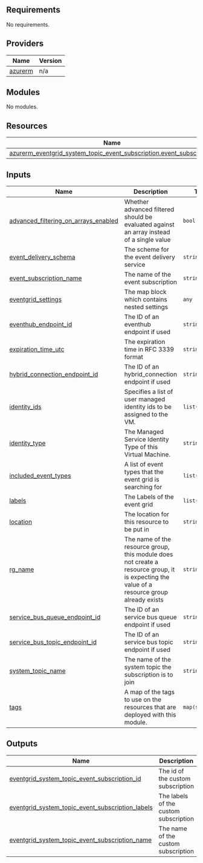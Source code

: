 ## Requirements

No requirements.

## Providers

| Name | Version |
|------|---------|
| <a name="provider_azurerm"></a> [azurerm](#provider\_azurerm) | n/a |

## Modules

No modules.

## Resources

| Name | Type |
|------|------|
| [azurerm_eventgrid_system_topic_event_subscription.event_subscription](https://registry.terraform.io/providers/hashicorp/azurerm/latest/docs/resources/eventgrid_system_topic_event_subscription) | resource |

## Inputs

| Name | Description | Type | Default | Required |
|------|-------------|------|---------|:--------:|
| <a name="input_advanced_filtering_on_arrays_enabled"></a> [advanced\_filtering\_on\_arrays\_enabled](#input\_advanced\_filtering\_on\_arrays\_enabled) | Whether advanced filtered should be evaluated against an array instead of a single value | `bool` | `false` | no |
| <a name="input_event_delivery_schema"></a> [event\_delivery\_schema](#input\_event\_delivery\_schema) | The scheme for the event delivery service | `string` | n/a | yes |
| <a name="input_event_subscription_name"></a> [event\_subscription\_name](#input\_event\_subscription\_name) | The name of the event subscription | `string` | n/a | yes |
| <a name="input_eventgrid_settings"></a> [eventgrid\_settings](#input\_eventgrid\_settings) | The map block which contains nested settings | `any` | n/a | yes |
| <a name="input_eventhub_endpoint_id"></a> [eventhub\_endpoint\_id](#input\_eventhub\_endpoint\_id) | The ID of an eventhub endpoint if used | `string` | `null` | no |
| <a name="input_expiration_time_utc"></a> [expiration\_time\_utc](#input\_expiration\_time\_utc) | The expiration time in RFC 3339 format | `string` | `null` | no |
| <a name="input_hybrid_connection_endpoint_id"></a> [hybrid\_connection\_endpoint\_id](#input\_hybrid\_connection\_endpoint\_id) | The ID of an hybrid\_connection endpoint if used | `string` | `null` | no |
| <a name="input_identity_ids"></a> [identity\_ids](#input\_identity\_ids) | Specifies a list of user managed identity ids to be assigned to the VM. | `list(string)` | `[]` | no |
| <a name="input_identity_type"></a> [identity\_type](#input\_identity\_type) | The Managed Service Identity Type of this Virtual Machine. | `string` | `""` | no |
| <a name="input_included_event_types"></a> [included\_event\_types](#input\_included\_event\_types) | A list of event types that the event grid is searching for | `list(any)` | `[]` | no |
| <a name="input_labels"></a> [labels](#input\_labels) | The Labels of the event grid | `list(string)` | `null` | no |
| <a name="input_location"></a> [location](#input\_location) | The location for this resource to be put in | `string` | n/a | yes |
| <a name="input_rg_name"></a> [rg\_name](#input\_rg\_name) | The name of the resource group, this module does not create a resource group, it is expecting the value of a resource group already exists | `string` | n/a | yes |
| <a name="input_service_bus_queue_endpoint_id"></a> [service\_bus\_queue\_endpoint\_id](#input\_service\_bus\_queue\_endpoint\_id) | The ID of an service bus queue endpoint if used | `string` | `null` | no |
| <a name="input_service_bus_topic_endpoint_id"></a> [service\_bus\_topic\_endpoint\_id](#input\_service\_bus\_topic\_endpoint\_id) | The ID of an service bus topic endpoint if used | `string` | `null` | no |
| <a name="input_system_topic_name"></a> [system\_topic\_name](#input\_system\_topic\_name) | The name of the system topic the subscription is to join | `string` | n/a | yes |
| <a name="input_tags"></a> [tags](#input\_tags) | A map of the tags to use on the resources that are deployed with this module. | `map(string)` | <pre>{<br>  "source": "terraform"<br>}</pre> | no |

## Outputs

| Name | Description |
|------|-------------|
| <a name="output_eventgrid_system_topic_event_subscription_id"></a> [eventgrid\_system\_topic\_event\_subscription\_id](#output\_eventgrid\_system\_topic\_event\_subscription\_id) | The id of the custom subscription |
| <a name="output_eventgrid_system_topic_event_subscription_labels"></a> [eventgrid\_system\_topic\_event\_subscription\_labels](#output\_eventgrid\_system\_topic\_event\_subscription\_labels) | The labels of the custom subscription |
| <a name="output_eventgrid_system_topic_event_subscription_name"></a> [eventgrid\_system\_topic\_event\_subscription\_name](#output\_eventgrid\_system\_topic\_event\_subscription\_name) | The name of the custom subscription |
